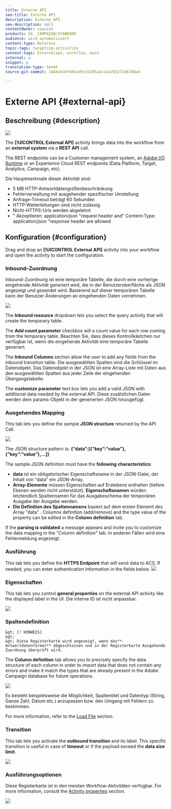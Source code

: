 ```yaml
---
title: Externe API
seo-title: Externe API
description: Externe API
seo-description: null
contentOwner: sauviat
products: SG_ CAMPAIGN/STANDARD
audience: wird automatisiert
content-type: Referenz
topic-tags: targeting-activities
context-tags: Externalapi, workflow, main
internal: n
snippet: y
translation-type: tm+mt
source-git-commit: 1444a636f401ed9c34295aaca1a2b3271d6700a4

---
```



# Externe API {#external-api}

## Beschreibung {#description}

![](assets/wf_externalAPI.png)

The **[!UICONTROL External API]** activity brings data into the workflow from an **external system** via a **REST API** call.

The REST endpoints can be a Customer management system, an [Adobe I/O Runtime](https://www.adobe.io/apis/experienceplatform/runtime.html) or an Experience Cloud REST endpoints (Data Platform, Target, Analytics, Campaign, etc).

Die Hauptmerkmale dieser Aktivität sind:

* 5 MB HTTP-Antwortdatengrößenbeschränkung
* Fehlerverwaltung mit ausgehender spezifischer Umstellung
* Anfrage-Timeout beträgt 60 Sekunden
* HTTP-Weiterleitungen sind nicht zulässig.
* Nicht-HTTPS-Urls werden abgelehnt
* " Akzeptieren: application/json "request header and" Content-Type: application/json "response header are allowed

## Konfiguration {#configuration}

Drag and drop an **[!UICONTROL External API]** activity into your workflow and open the activity to start the configuration.

### Inbound-Zuordnung

Inbound-Zuordnung ist eine temporäre Tabelle, die durch eine vorherige eingehende Aktivität generiert wird, die in der Benutzeroberfläche als JSON angezeigt und gesendet wird.
Basierend auf dieser temporären Tabelle kann der Benutzer Änderungen an eingehenden Daten vornehmen.

![](assets/externalAPI-inbound.png)

The **Inbound resource** dropdown lets you select the query activity that will create the temporary table.

The **Add count parameter** checkbox will a count value for each row coming from the temporary table. Beachten Sie, dass dieses Kontrollkästchen nur verfügbar ist, wenn die eingehende Aktivität eine temporäre Tabelle generiert.

The **Inbound Columns** section allow the user to add any fields from the inbound transition table. Die ausgewählten Spalten sind die Schlüssel im Datenobjekt. Das Datenobjekt in der JSON ist eine Array-Liste mit Daten aus den ausgewählten Spalten aus jeder Zeile der eingehenden Übergangstabelle.

The **customize parameter** text box lets you add a valid JSON with additional data needed by the external API. Diese zusätzlichen Daten werden dem params-Objekt in der generierten JSON hinzugefügt.

### Ausgehendes Mapping

This tab lets you define the sample **JSON structure** returned by the API Call.

![](assets/externalAPI-outbound.png)

The JSON structure pattern is: **{“data”:[{“key”:“value”}, {“key”:“value”},...]}**

The sample JSON definition must have the **following characteristics**:

* **data** ist ein obligatorischer Eigenschaftsname in der JSON-Datei, der Inhalt von "data" ein JSON-Array.
* **Array-Elemente** müssen Eigenschaften auf Erstebene enthalten (tiefere Ebenen werden nicht unterstützt).
   **Eigenschaftsnamen** würden letztendlich Spaltennamen für das Ausgabeschema der temporären Ausgabe der Ausgabe werden.
* **Die Definition des Spaltennamens** basiert auf dem ersten Element des Array "data" .
Columns definition (add/remove) and the type value of the property can be edited in the **Column definition** tab.

If the **parsing is validated** a message appears and invite you to customize the data mapping in the "Column definition" tab. In anderen Fällen wird eine Fehlermeldung angezeigt.

### Ausführung

This tab lets you define the **HTTPS Endpoint** that will send data to ACS. If needed, you can enter authentication information in the fields below.
![](assets/externalAPI-execution.png)

### Eigenschaften

This tab lets you control **general properties** on the external API activity like the displayed label in the UI. Die interne ID ist nicht anpassbar.

![](assets/externalAPI-properties.png)

### Spaltendefinition

    &gt; [! HINWEIS]
    &gt;
    &gt; Diese Registerkarte wird angezeigt, wenn das**-Antwortdatenformat** abgeschlossen und in der Registerkarte Ausgehende Zuordnung überprüft wird.

The **Column definition** tab allows you to precisely specify the data structure of each column in order to import data that does not contain any errors and make it match the types that are already present in the Adobe Campaign database for future operations.

![](assets/externalAPI-column.png)

Es besteht beispielsweise die Möglichkeit, Spaltentitel und Datentyp (String, Ganze Zahl, Datum etc.) anzupassen bzw. den Umgang mit Fehlern zu bestimmen.

For more information, refer to the [Load File](../../automating/using/load-file.md) section.

### Transition

This tab lets you activate the **outbound transition** and its label. This specific transition is useful in case of **timeout** or if the payload exceed the **data size limit**.

![](assets/externalAPI-transition.png)

### Ausführungsoptionen

Diese Registerkarte ist in den meisten Workflow-Aktivitäten verfügbar. For more information, consult the [Activity properties](../../automating/using/executing-a-workflow.md#activity-properties) section.

![](assets/externalAPI-options.png)

<!--
## Example: Managing coupons with External API Activity

This example illustrates how to **add coupon value** retrieving by a REST call to profiles and then sending an email containing these coupon values.

The workflow is presented as follows:

![](assets/externalAPI_activity_example1.png)

1. Drag and drop an **External API** activity
    1. Parse the JSON sample responsa as {"data":[{"code":"value"}]}.
    1. Add the **Rest endpoint URL** and define authentication setting if needed
    ![](assets/externalAPI_activity_example2.png)
    1. In the **column definition** tab, add a new column called **code** that will store the code value.
        ![](assets/externalAPI_activity_example3.png)
    1. Enabled an **outbound transition** to manage request failures.
1. Drag and drop a **Query** activity
    1. Configure the **Target** tab to query all the **@adobe.com** email. For different Query samples, refer to the [Query](../../automating/using/query.md) section.
    1. In the **additional data** tab, add a new column based on **rowId()** function. This additional column allows you to reconciliate coupon code with the profile ID..
        ![](assets/externalAPI_activity_example4.png)

        >[!NOTE]
        >
        >This reconciliation approach means that the profile query number is equal to the number of coupon values returned by the REST call.
1. Once this two activities are configured, drag and drop an **Enrichment** activity to associate coupon values with profiles.
    1. Select the previous Query activity in the **primarySet** field.
        ![](assets/externalAPI_activity_example5.png)
    1. Create a new relation in the **Advanced relations** tab, and add the following reconciliation criteria:
    1. **@expr1** coming grom the Query activity in the source expression field.
    1. **@lineNum** as an expression that returns the line number for each coupon value in the destination field.
        ![](assets/externalAPI_activity_example6.png)
        More information on the enrichment activity are available [here](../../automating/using/enrichment.md)

    1. The transition **Data Structure** will contain:
        ![](assets/externalAPI_activity_example7.png)
1. Finally drag and drop a **Send via Email** activity.
    You can modify your email template by adding the **code** personnalized field.

-->
